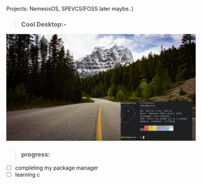 Projects: NemesisOS, SPEVCS(FOSS later maybe..)

> ### Cool Desktop:-

![master](gentoo.png)

> ### progress:
- [ ] completing my package manager
- [ ] learning c
